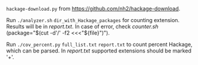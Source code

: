 ```hackage-download.py``` from https://github.com/nh2/hackage-download.

Run ```./analyzer.sh``` ```dir_with_Hackage_packages``` for counting extension. Results will be in *report.txt*. In case of error, check *counter.sh* (package="$(cut -d'/' -f2 <<<"${file}")").

Run ```./cov_percent.py``` ```full_list.txt``` ```report.txt``` to count percent Hackage, which can be parsed. In *report.txt* supported extensions should be marked '+'. 